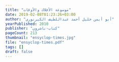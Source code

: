 ```yaml
---
title: "موسوعة الأفلاك والأوقات"
date: 2019-02-08T01:23:26+03:00
author: "أبو أيمن خليل أحمد عبداللطيف الكيرنوري"
yearPublished: 2010
publisher: "كتاب-ناشرون"
pageCount: 213
thumbnail: "ensyclop-times.jpg"
file: "ensyclop-times.pdf"
tags: []
draft: false
---
```

